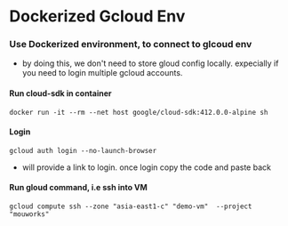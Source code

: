 # Dockerized Gcloud Env

### Use Dockerized environment, to connect to glcoud env

-   by doing this, we don't need to store gloud config locally. expecially if you need to login multiple gcloud accounts.

#### Run cloud-sdk in container

```
docker run -it --rm --net host google/cloud-sdk:412.0.0-alpine sh
```

#### Login

```
gcloud auth login --no-launch-browser
```

-   will provide a link to login. once login copy the code and paste back

#### Run gloud command, i.e ssh into VM

```
gcloud compute ssh --zone "asia-east1-c" "demo-vm"  --project "mouworks"
```
